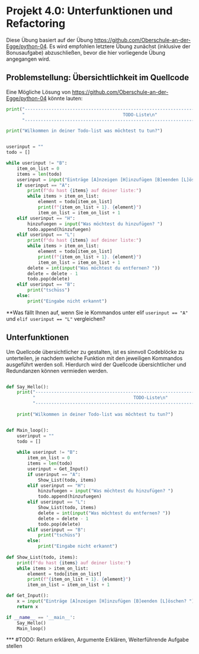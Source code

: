 # Projekt 4.0: Unterfunktionen und Refactoring

Diese Übung basiert auf der Übung https://github.com/Oberschule-an-der-Egge/python-04. Es wird empfohlen letztere Übung zunächst (inklusive der Bonusaufgabe) abzuschließen, bevor die hier vorliegende Übung angegangen wird.




## Problemstellung: Übersichtlichkeit im Quellcode

Eine Mögliche Lösung von https://github.com/Oberschule-an-der-Egge/python-04 könnte lauten:


```python
print("----------------------------------------------------------------------------\n"
      "                                     TODO-Liste\n"
      "----------------------------------------------------------------------------\n")

print("Wilkommen in deiner Todo-list was möchtest tu tun?")


userinput = ""
todo = []

while userinput != "B":
    item_on_list = 0
    items = len(todo)
    userinput = input("Einträge [A]nzeigen [H]inzufügen [B]eenden [L]öschen? ")
    if userinput == "A":
        print(f"du hast {items} auf deiner liste:")
        while items > item_on_list:
            element = todo[item_on_list]
            print(f"{item_on_list + 1}. {element}")
            item_on_list = item_on_list + 1
    elif userinput == "H":
        hinzufuegen = input("Was möchtest du hinzufügen? ")
        todo.append(hinzufuegen)
    elif userinput == "L":
        print(f"du hast {items} auf deiner liste:")
        while items > item_on_list:
            element = todo[item_on_list]
            print(f"{item_on_list + 1}. {element}")
            item_on_list = item_on_list + 1
        delete = int(input("Was möchtest du entfernen? "))
        delete = delete - 1
        todo.pop(delete)
    elif userinput == "B":
        print("tschüss")
    else:
        print("Eingabe nicht erkannt")


```

**Was fällt Ihnen auf, wenn Sie ie Kommandos unter elif `userinput == "A"` und `elif userinput == "L"` vergleichen?


## Unterfunktionen

Um Quellcode übersichtlicher zu gestalten, ist es sinnvoll Codeblöcke zu unterteilen, je nachdem welche Funktion mit den jeweiligen Kommandos ausgeführt werden soll. Hierdurch wird der Quellcode übersichtlicher und Redundanzen können vermieden werden.


```python

def Say_Hello():
    print("----------------------------------------------------------------------------\n"
          "                                     TODO-Liste\n"
          "----------------------------------------------------------------------------\n")
    
    print("Wilkommen in deiner Todo-list was möchtest tu tun?")


def Main_loop():
    userinput = ""
    todo = []
    
    while userinput != "B":
        item_on_list = 0
        items = len(todo)
        userinput = Get_Input()
        if userinput == "A":
            Show_List(todo, items)
        elif userinput == "H":
            hinzufuegen = input("Was möchtest du hinzufügen? ")
            todo.append(hinzufuegen)
        elif userinput == "L":
            Show_List(todo, items)
            delete = int(input("Was möchtest du entfernen? "))
            delete = delete - 1
            todo.pop(delete)
        elif userinput == "B":
            print("tschüss")
        else:
            print("Eingabe nicht erkannt")
            
def Show_List(todo, items):
    print(f"du hast {items} auf deiner liste:")
    while items > item_on_list:
        element = todo[item_on_list]
        print(f"{item_on_list + 1}. {element}")
        item_on_list = item_on_list + 1

def Get_Input():
    x = input("Einträge [A]nzeigen [H]inzufügen [B]eenden [L]öschen? ")
    return x   

if __name__ == '__main__':
    Say_Hello()
    Main_loop()

```

*** #TODO: Return erklären, Argumente Erklären, Weiterführende Aufgabe stellen

